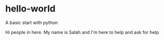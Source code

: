 # hello-world
A basic start with python

Hi people in here. My name is Salah and I'm here to help and ask for help
